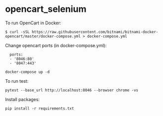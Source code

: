 # opencart_selenium

To run OpenCart in Docker:

`$ curl -sSL https://raw.githubusercontent.com/bitnami/bitnami-docker-opencart/master/docker-compose.yml > docker-compose.yml`

Change opencart ports (in docker-compose.yml):
      
      ports:
      - '8046:80'
      - '8047:443'
      
`docker-compose up -d`

To run test:

`pytest --base_url http://localhost:8046 --browser chrome -vs`


Install packages:

`pip install -r requirements.txt`
